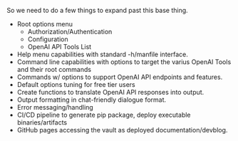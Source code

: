 So we need to do a few things to expand past this base thing.
- Root options menu
	- Authorization/Authentication
	- Configuration
	- OpenAI API Tools List
- Help menu capabilities with standard -h/manfile interface.
- Command line capabilities with options to target the varius OpenAI Tools and their root commands
- Commands w/ options to support OpenAI API endpoints and features.
- Default options tuning for free tier users
- Create functions to translate OpenAI API responses into output.
- Output formatting in chat-friendly dialogue format.
- Error messaging/handling
- CI/CD pipeline to generate pip package, deploy executable binaries/artifacts
- GitHub pages accessing the vault as deployed documentation/devblog.